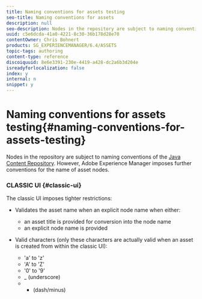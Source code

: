 ```yaml
---
title: Naming conventions for assets testing
seo-title: Naming conventions for assets
description: null
seo-description: Nodes in the repository are subject to naming conventions of the Java Content Repository. However, Adobe Experience Manager imposes further conventions for the name of asset nodes.
uuid: c5e6dcda-41a0-4221-8c30-36b178d28e70
contentOwner: Chris Bohnert
products: SG_EXPERIENCEMANAGER/6.4/ASSETS
topic-tags: authoring
content-type: reference
discoiquuid: 8e6e3391-230e-4419-a428-dc2a6b3d204e
isreadyforlocalization: false
index: y
internal: n
snippet: y
---
```


# Naming conventions for assets testing{#naming-conventions-for-assets-testing}

Nodes in the repository are subject to naming conventions of the [Java Content Repository](../../developing/using/the-basics.md#javacontentrepository). However, Adobe Experience Manager imposes further conventions for the name of asset nodes.

### CLASSIC UI {#classic-ui}

The classic UI imposes tighter restrictions:

* Validates the asset name when an explicit node name when either:

    * an asset title is provided for conversion into the node name
    * an explicit node name is provided

* Valid characters (only these characters are actually valid when an asset is created from within the classic UI):

    * 'a' to 'z'
    * 'A' to 'Z'
    * '0' to '9'
    * _ (underscore)
    * - (dash/minus)

